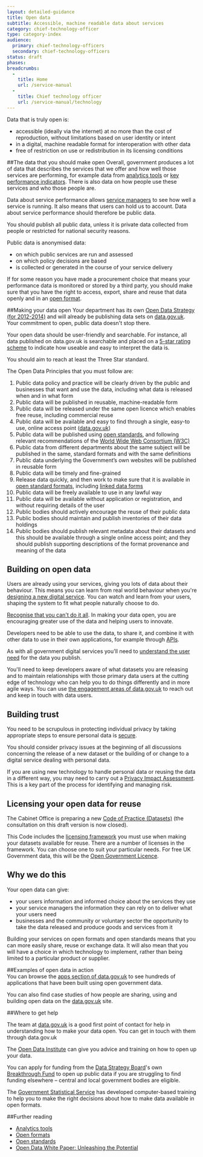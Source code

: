 ```yaml
---
layout: detailed-guidance
title: Open data
subtitle: Accessible, machine readable data about services
category: chief-technology-officer
type: category-index
audience:
  primary: chief-technology-officers
  secondary: chief-technology-officers
status: draft
phases:
breadcrumbs:
  -
    title: Home
    url: /service-manual
  -
    title: Chief technology officer
    url: /service-manual/technology
---
```


Data that is truly open is:

* accessible (ideally via the internet) at no more than the cost of reproduction, without limitations based on user identity or intent
* in a digital, machine readable format for interoperation with other data
* free of restriction on use or redistribution in its licensing conditions

##The data that you should make open
Overall, government produces a lot of data that describes the services that we offer and how well those services are performing, for example data from [analytics tools](/service-manual/making-software/analytics-tools.html) or [key performance indicators](/service-manual/measurement/other-kpis). There is also data on how people use these services and who those people are.

Data about service performance allows [service managers](/service-manual/the-team/service-manager.html) to see how well a service is running. It also means that users can hold us to account. Data about service performance should therefore be public data.

You should publish all public data, unless it is private data collected from people or restricted for national security reasons.

Public data is anonymised data:
* on which public services are run and assessed
* on which policy decisions are based
* is collected or generated in the course of your service delivery

If for some reason you have made a procurement choice that means your performance data is monitored or stored by a third party, you should make sure that you have the right to access, export, share and reuse that data openly and in an [open format](/service-manual/design-and-content/choosing-appropriate-formats.html).

##Making your data open
Your department has its own [Open Data Strategy (for 2012-2014)](http://www.data.gov.uk/search/apachesolr_search?filters=tid:11542) and will already be publishing data sets on [data.gov.uk](http://www.data.gov.uk/). Your commitment to open, public data doesn't stop there.

Your open data should be user-friendly and searchable. For instance, all data published on data.gov.uk is searchable and placed on a [5-star rating scheme](http://5stardata.info/) to indicate how useable and easy to interpret the data is.

You should aim to reach at least the Three Star standard.

The Open Data Principles that you must follow are:

1. Public data policy and practice will be clearly driven by the public and businesses that want and use the data, including what data is released when and in what form
2. Public data will be published in reusable, machine-readable form
3. Public data will be released under the same open licence which enables free reuse, including commercial reuse
4. Public data will be available and easy to find through a single, easy-to use, online access point ([data.gov.uk](http://data.gov.uk))
5. Public data will be published using [open standards](https://www.gov.uk/government/publications/open-standards-principles/open-standards-principles#open-standard---definition), and following relevant recommendations of the [World Wide Web Consortium (W3C)](http://www.w3.org/)
6. Public data from different departments about the same subject will be published in the same, standard formats and with the same definitions
7. Public data underlying the Government’s own websites will be published in reusable form
8. Public data will be timely and fine-grained
9. Release data quickly, and then work to make sure that it is available in [open standard formats](/service-manual/design-and-content/choosing-appropriate-formats.html), including [linked data forms](http://www.data.gov.uk/blog/what-is-linked-data)
10. Public data will be freely available to use in any lawful way
11. Public data will be available without application or registration, and without requiring details of the user
12. Public bodies should actively encourage the reuse of their public data
13. Public bodies should maintain and publish inventories of their data holdings
14. Public bodies should publish relevant metadata about their datasets and this should be available through a single online access point; and they should publish supporting descriptions of the format provenance and meaning of the data

## Building on open data
Users are already using your services, giving you lots of data about their behaviour. This means you can learn from real world behaviour when you're [designing a new digital service](/designprinciples#third). You can watch and learn from your users, shaping the system to fit what people naturally choose to do.

[Recognise that you can't do it all](/designprinciples#second). In making your data open, you are encouraging greater use of the data and helping users to innovate.

Developers need to be able to use the data, to share it, and combine it with other data to use in their own applications, for example through [APIs](/service-manual/making-software/apis.html).

As with all government digital services you'll need to [understand the user need](/service-manual/users/user-needs.html) for the data you publish.

You'll need to keep developers aware of what datasets you are releasing and to maintain relationships with those primary data users at the cutting edge of technology who can help you to do things differently and in more agile ways. You can use [the engagement areas of data.gov.uk](http://data.gov.uk/participate) to reach out and keep in touch with data users.

## Building trust
You need to be scrupulous in protecting individual privacy by taking appropriate steps to ensure personal data is [secure](/service-manual/making-software/information-security.html).

You should consider privacy issues at the beginning of all discussions concerning the release of a new dataset or the building of or change to a digital service dealing with personal data.

If you are using new technology to handle personal data or reusing the data in a different way, you may need to carry out a [Privacy Impact Assessment](http://ico.org.uk/for_organisations/data_protection/topic_guides/privacy_impact_assessment). This is a key part of the process for identifying and managing risk.

## Licensing your open data for reuse
The Cabinet Office is preparing a new [Code of Practice (Datasets)](http://data.gov.uk/consultation/code-of-practice) (the consultation on this draft version is now closed).

This Code includes the [licensing framework](http://www.nationalarchives.gov.uk/information-management/government-licensing/the-framework.htm) you must use when making your datasets available for reuse. There are a number of licenses in the framework. You can choose one to suit your particular needs. For free UK Government data, this will be the [Open Government Licence](http://www.nationalarchives.gov.uk/information-management/government-licensing/about-the-ogl.htm).

## Why we do this
Your open data can give:
* your users information and informed choice about the services they use
* your service managers the information they can rely on to deliver what your users need
* businesses and the community or voluntary sector the opportunity to take the data released and produce goods and services from it

Building your services on open formats and open standards means that you can more easily share, reuse or exchange data. It will also mean that you will have a choice in which technology to implement, rather than being limited to a particular product or supplier.

##Examples of open data in action	 	
You can browse the [apps section of data.gov.uk](http://data.gov.uk/apps) to see hundreds of applications that have been built using open government data.

You can also find case studies of how people are sharing, using and building open data on the [data.gov.uk](http://data.gov.uk) site. 

##Where to get help
	 	 	
The team at [data.gov.uk](http://data.gov.uk) is a good first point of contact for help in understanding how to make your data open. You can get in touch with them through data.gov.uk

The [Open Data Institute](http://www.theodi.org/) can give you advice and training on how to open up your data.

You can apply for funding from the [Data Strategy Board](https://www.gov.uk/data-strategy-board)'s own [Breakthrough Fund](http://www.local.gov.uk/web/guest/local-transparency/-/journal_content/56/10171/3926733/ARTICLE-TEMPLATE) to open up public data if you are struggling to find funding elsewhere – central and local government bodies are eligible.

The [Government Statistical Service](http://www.statistics.gov.uk/hub/government-statistical-service/) has developed computer-based training to help you to make the right decisions about how to make data available in open formats.

##Further reading

* [Analytics tools](https://www.gov.uk/service-manual/making-software/analytics-tools.html)
* [Open formats](https://www.gov.uk/service-manual/design-and-content/choosing-appropriate-formats.html)
* [Open standards](https://www.gov.uk/service-manual/making-software/open-standards-and-licensing.html)
* [Open Data White Paper: Unleashing the Potential](https://www.gov.uk/government/publications/open-data-white-paper-unleashing-the-potential)